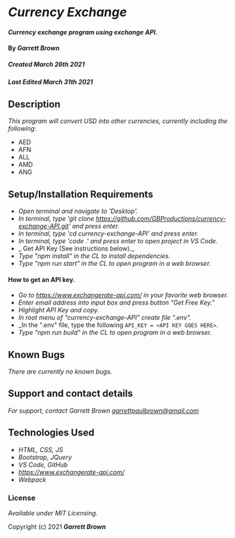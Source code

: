 # _Currency Exchange_

#### _Currency exchange program using exchange API._

#### By _**Garrett Brown**_

##### _Created March 26th 2021_
##### _Last Edited March 31th 2021_

## Description

_This program will convert USD into other currencies, currently including the following:_

* AED
* AFN
* ALL
* AMD
* ANG


## Setup/Installation Requirements

* _Open terminal and navigate to 'Desktop'._
* _In terminal, type 'git clone https://github.com/GBProductions/currency-exchange-API.git' and press enter._
* _In terminal, type 'cd currency-exchange-API' and press enter._
* _In terminal, type 'code .' and press enter to open project in VS Code._
* _ Get API Key (See instructions below)._
* _Type "npm install" in the CL to install dependencies._
* _Type "npm run start" in the CL to open program in a web browser._

#### How to get an API key.

* _Go to https://www.exchangerate-api.com/ in your favorite web browser._
* _Enter email address into input box and press button "Get Free Key."_
* _Highlight API Key and copy._
* _In root menu of "currency-exchange-API" create file ".env"._
* _In the ".env" file, type the following ```API_KEY = <API KEY GOES HERE>```.
* _Type "npm run build" in the CL to open program in a web browser._




## Known Bugs

_There are currently no known bugs._

## Support and contact details

_For support, contact Garrett Brown <garrettpaulbrown@gmail.com>_

## Technologies Used

* _HTML, CSS, JS_
* _Bootstrap, JQuery_
* _VS Code, GitHub_
* _https://www.exchangerate-api.com/_
* _Webpack_

### License

*Available under MIT Licensing.*

Copyright (c) 2021 **_Garrett Brown_**
